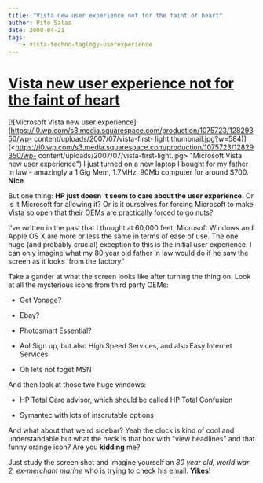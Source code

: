 ```yaml
---
title: "Vista new user experience not for the faint of heart"
author: Pito Salas
date: 2008-04-21
tags:
    - vista-techno-taglogy-userexperience
---
```

# [Vista new user experience not for the faint of heart](None)




[![Microsoft Vista new user
experience](https://i0.wp.com/s3.media.squarespace.com/production/1075723/12829350/wp-
content/uploads/2007/07/vista-first-
light.thumbnail.jpg?w=584)](<https://i0.wp.com/s3.media.squarespace.com/production/1075723/12829350/wp-
content/uploads/2007/07/vista-first-light.jpg> "Microsoft Vista new user
experience") I just turned on a new laptop I bought for my father in law -
amazingly a 1 Gig Mem, 1.7MHz, 90Mb computer for around $700. **Nice**.

But one thing: **HP just doesn 't seem to care about the user experience**. Or
is it Microsoft for allowing it? Or is it ourselves for forcing Microsoft to
make Vista so open that their OEMs are practically forced to go nuts?

I've written in the past that I thought at 60,000 feet, Microsoft Windows and
Apple OS X are more or less the same in terms of ease of use. The one huge
(and probably crucial) exception to this is the initial user experience. I can
only imagine what my 80 year old father in law would do if he saw the screen
as it looks 'from the factory.'

Take a gander at what the screen looks like after turning the thing on. Look
at all the mysterious icons from third party OEMs:

  * Get Vonage?

  * Ebay?

  * Photosmart Essential?

  * Aol Sign up, but also High Speed Services, and also Easy Internet Services

  * Oh lets not foget MSN

And then look at those two huge windows:

  * HP Total Care advisor, which should be called HP Total Confusion

  * Symantec with lots of inscrutable options

And what about that weird sidebar? Yeah the clock is kind of cool and
understandable but what the heck is that box with "view headlines" and that
funny orange icon? Are you **kidding** me?

Just study the screen shot and imagine yourself an _80 year old, world war 2,
ex-merchant marine_ who is trying to check his email. **Yikes**!


